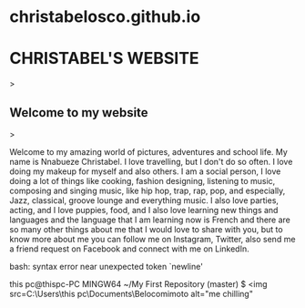 # christabelosco.github.io
<h1>CHRISTABEL'S WEBSITE</h1>
> <h2>Welcome to my website</h2>
> <p>Welcome to my amazing world of pictures, adventures and school life. My name is Nnabueze Christabel. I love travelling, but I don't do so often. I love doing my makeup for myself and also others. I am a social person, I love  doing a lot of things like cooking, fashion designing, listening to music, composing and singing music, like hip hop, trap, rap, pop, and especially, Jazz, classical, groove lounge and everything music. I also love parties, acting, and I love puppies, food, and I also love learning new things and languages and the language that I am learning now is French and there are so many other things about me that I would love to share with you, but to know more about me you can follow me on Instagram, Twitter, also send me a friend request on Facebook and connect with me on LinkedIn.</p>
bash: syntax error near unexpected token `newline'

this pc@thispc-PC MINGW64 ~/My First Repository (master)
$ <img src=C:\Users\this pc\Documents\Belocomimoto alt="me chilling"

